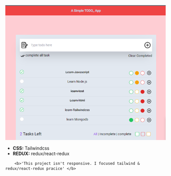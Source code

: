 
<img src="./Screenshot_3.png" alt="">

<ul>
        <li><b>CSS:</b> Tailwindcss</li>
        <li><b>REDUX:</b> redux/react-redux</li>
</ul>





        <b>'This project isn't responsive. I focused tailwind & redux/react-redux pracice' </b>






